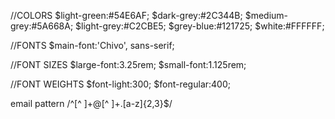 //COLORS
$light-green:#54E6AF;
$dark-grey:#2C344B;
$medium-grey:#5A668A;
$light-grey:#C2CBE5;
$grey-blue:#121725;
$white:#FFFFFF;


//FONTS
$main-font:'Chivo', sans-serif;

//FONT SIZES
$large-font:3.25rem;
$small-font:1.125rem;

//FONT WEIGHTS
$font-light:300;
$font-regular:400;

email pattern
/^[^ ]+@[^ ]+\.[a-z]{2,3}$/